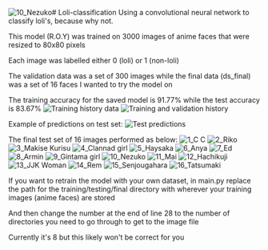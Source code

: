 ![10_Nezuko](https://github.com/JDurriher/Loli-classification/assets/54914481/5576d844-5a69-429a-a057-55cbed255d00)# Loli-classification
Using a convolutional neural network to classify loli's, because why not.

This model (R.O.Y) was trained on 3000 images of anime faces that were resized to 80x80 pixels

Each image was labelled either 0 (loli) or 1 (non-loli)

The validation data was a set of 300 images while the final data (ds_final) was a set of 16 faces I wanted to try the model on

The training accuracy for the saved model is 91.77% while the test accuracy is 83.67%
![Training history data](https://github.com/JDurriher/Loli-classification/assets/54914481/98c5c98a-d65b-43ad-b804-2a5143087f14)
![Training and validation history](https://github.com/JDurriher/Loli-classification/assets/54914481/ccea13a5-2b8a-453e-89b6-1cb793711b39)

Example of predictions on test set:
![Test predictions](https://github.com/JDurriher/Loli-classification/assets/54914481/b5048164-90ff-412b-b2c1-f887d93fdeff)

The final test set of 16 images performed as below:
![1_C C](https://github.com/JDurriher/Loli-classification/assets/54914481/edb219a5-c567-4eb1-b4af-4950f576cffb)
![2_Riko](https://github.com/JDurriher/Loli-classification/assets/54914481/1ace7298-a61d-4d67-8569-d2314dc0d852)
![3_Makise Kurisu](https://github.com/JDurriher/Loli-classification/assets/54914481/789eb805-0d6a-4afa-8721-3eb98d2b399e)
![4_Clannad girl](https://github.com/JDurriher/Loli-classification/assets/54914481/b6843f66-b47d-4115-b7c2-30d67655317a)
![5_Haysaka](https://github.com/JDurriher/Loli-classification/assets/54914481/a50f6d82-b3d0-4c54-8266-22d39d0ba5da)
![6_Anya](https://github.com/JDurriher/Loli-classification/assets/54914481/64639cd7-32f1-43ed-a0cf-ffe6ac3a0061)
![7_Ed](https://github.com/JDurriher/Loli-classification/assets/54914481/215eada6-86a3-4a79-b10d-9b1c4fb0079f)
![8_Armin](https://github.com/JDurriher/Loli-classification/assets/54914481/72980fd5-43fb-4d42-9681-5c33cc02156a)
![9_Gintama girl](https://github.com/JDurriher/Loli-classification/assets/54914481/5d8de710-67e0-46b7-895b-cbb05084d371)
![10_Nezuko](https://github.com/JDurriher/Loli-classification/assets/54914481/f7d88eed-abe0-4e47-ab64-a529179712d3)
![11_Mai](https://github.com/JDurriher/Loli-classification/assets/54914481/ba7039dd-b5d3-4c22-a383-32b213f3aa34)
![12_Hachikuji](https://github.com/JDurriher/Loli-classification/assets/54914481/a68f7cbe-02ad-42b0-b67a-3574ac172adf)
![13_JJK Woman](https://github.com/JDurriher/Loli-classification/assets/54914481/da27c719-c12e-412a-96c0-453d53ef160a)
![14_Rem](https://github.com/JDurriher/Loli-classification/assets/54914481/6a52e53f-e6ad-4f56-bb12-d6c48eea4518)
![15_Senjougahara](https://github.com/JDurriher/Loli-classification/assets/54914481/6fa52df5-218e-439e-b637-7434412ff2de)
![16_Tatsumaki](https://github.com/JDurriher/Loli-classification/assets/54914481/ab25023c-e2ee-42c4-9d5b-ab1f87704838)

If you want to retrain the model with your own dataset, in main.py replace the path for the training/testing/final directory with wherever your training images (anime faces) are stored

And then change the number at the end of line 28 to the number of directories you need to go through to get to the image file

Currently it's 8 but this likely won't be correct for you
